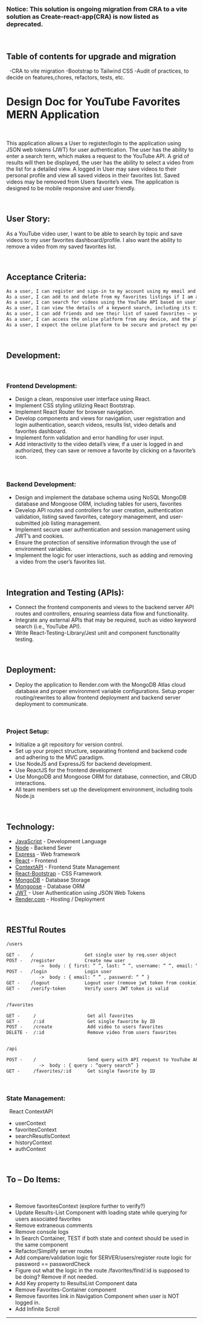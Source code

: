 ### Notice: This solution is ongoing migration from CRA to a vite solution as Create-react-app(CRA) is now listed as deprecated.
&nbsp;
## Table of contents for upgrade and migration
&nbsp;
-CRA to vite migration
-Bootstrap to Tailwind CSS
-Audit of practices, to decide on features,chores, refactors, tests, etc.


# Design Doc for YouTube Favorites MERN Application
&nbsp;

This application allows a User to register/login to the application using JSON web tokens (JWT) for user authentication. The user has the ability to enter a search term, which makes a request to the YouTube API. A grid of results will then be displayed, the user has the ability to select a video from the list for a detailed view. A logged in User may save videos to their personal profile and view all saved videos in their favorites list. Saved videos may be removed from Users favorite’s view. The application is designed to be mobile responsive and user friendly. 

&nbsp;

## User Story:

As a YouTube video user, I want to be able to search by topic and save videos to my user favorites dashboard/profile. I also want the ability to remove a video from my saved favorites list.

&nbsp;

## Acceptance Criteria:
```md
As a user, I can register and sign-in to my account using my email and password.
As a user, I can add to and delete from my favorites listings if I am an authenticated user.
As a user, I can search for videos using the YouTube API based on user keyword input.
As a user, I can view the details of a keyword search, including its title, thumbnail preview, content creator and short description.
As a user, I can add friends and see their list of saved favorites – yet to implement
As a user, I can access the online platform from any device, and the platform should be responsive and user-friendly.
As a user, I expect the online platform to be secure and protect my personal information.
```
&nbsp;

## Development:

&nbsp;

### Frontend Development:

*	Design a clean, responsive user interface using React.
*	Implement CSS styling utilizing React Bootstrap.
*	Implement React Router for browser navigation.
*	Develop components and views for navigation, user registration and login authentication, search videos, results list, video details and favorites dashboard.
*	Implement form validation and error handling for user input.
*	Add interactivity to the video detail’s view, if a user is logged in and authorized, they can save or remove a favorite by clicking on a favorite’s icon.

&nbsp;

### Backend Development:

*	Design and implement the database schema using NoSQL MongoDB database and Mongoose ORM, including tables for users, favorites
*	Develop API routes and controllers for user creation, authentication validation, listing saved favorites, category management, and user-submitted job listing management.
*	Implement secure user authentication and session management using JWT’s and cookies.
*	Ensure the protection of sensitive information through the use of environment variables.
*	Implement the logic for user interactions, such as adding and removing a video from the user’s favorites list.

&nbsp;

## Integration and Testing (APIs):

*	Connect the frontend components and views to the backend server API routes and controllers, ensuring seamless data flow and functionality.
*	Integrate any external APIs that may be required, such as video keyword search (i.e., YouTube API).
*	Write React-Testing-Library/Jest unit and component functionality testing.

&nbsp;

## Deployment:

*	Deploy the application to Render.com with the MongoDB Atlas cloud database and proper environment variable configurations. Setup proper routing/rewrites to allow frontend deployment and backend server deployment to communicate. 

&nbsp;

### Project Setup:

*	Initialize a git repository for version control. 
*	Set up your project structure, separating frontend and backend code and adhering to the MVC paradigm. 
*	Use NodeJS and ExpressJS for backend development. 
*	Use ReactJS for the frontend development
*	Use MongoDB and Mongoose ORM for database, connection, and CRUD interactions. 
*	All team members set up the development environment, including tools Node.js 

&nbsp;

## Technology:

- [JavaScript]() - Development Language
- [Node](www.nodejs.org) - Backend Sever
- [Express]() - Web framework
- [React]() - Frontend 
- [ContextAPI]() - Frontend State Management
- [React-Bootstrap]() - CSS Framework
- [MongoDB]() - Database Storage
- [Mongoose]() - Database ORM
- [JWT]() - User Authentication using JSON Web Tokens
- [Render.com](www.render.com) - Hosting / Deployment

&nbsp;

## RESTful Routes
```md
/users

GET -    /                   Get single user by req.user object
POST -   /register           Create new user
            ->	body : { first: “ ”, last: “ ”, username: “ “, email: “ “, password: “ “, confirm: “ “ }
POST -   /login              Login user
            ->	body : { email: “ ” , password: “ ” }
GET -    /logout             Logout user (remove jwt token from cookie)
GET -    /verify-token       Verify users JWT token is valid


/favorites

GET -     /                   Get all favorites                   
GET -     /:id                Get single favorite by ID
POST -    /create             Add video to users favorites
DELETE -  /:id                Remove video from users favorites


/api

POST -    /                   Send query with API request to YouTube API 
            ->	body : { query : “query search” } 
GET -     /favorites/:id      Get single favorite by ID
```
&nbsp;
&nbsp;

### State Management:
&nbsp;
React ContextAPI

-	userContext
-	favoritesContext
-	searchResutlsContext
-	historyContext
-	authContext

&nbsp;
&nbsp;


## To – Do Items:
&nbsp;
*	Remove favoritesContext (explore further to verify?)
*	Update Results-List Component with loading state while querying for users associated favorites
*	Remove extraneous comments
*	Remove console logs
*	In Search Container, TEST if both state and context should be used in the same component
*	Refactor/Simplify server routes
*	Add compare/validation logic for SERVER/users/register route logic for password == passwordCheck
*	Figure out what the logic in the route /favorites/find/:id is supposed to be doing? Remove if not needed.
*	Add Key property to ResultsList Component data
*	Remove Favorites-Container component
*	Remove favorites link in Navigation Component when user is NOT logged in.
*   Add Infinite Scroll

---